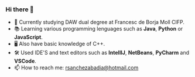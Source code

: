 ### Hi there 👋

- 🌱 Currently studying DAW dual degree at Francesc de Borja Moll CIFP.
- 📚 Learning various programming lenguages such as **Java**, **Python** or **JavaScript**.
- 🖥️ Also have basic knowledge of C++.
- 🛠️ Used IDE'S and text editors such as **IntellIJ**, **NetBeans**, **PyCharm** and **VSCode**.
- 📫 How to reach me: rsanchezabadia@hotmail.com
<!--
**ramonsancheez/ramonsancheez** is a ✨ _special_ ✨ repository because its `README.md` (this file) appears on your GitHub profile.

Here are some ideas to get you started:

- 🌱 I’m currently learning DAW dual degree at CIFP Francesc de Borja Moll
- 📫 How to reach me: rsanchezabadia@hotmail.com
-->
